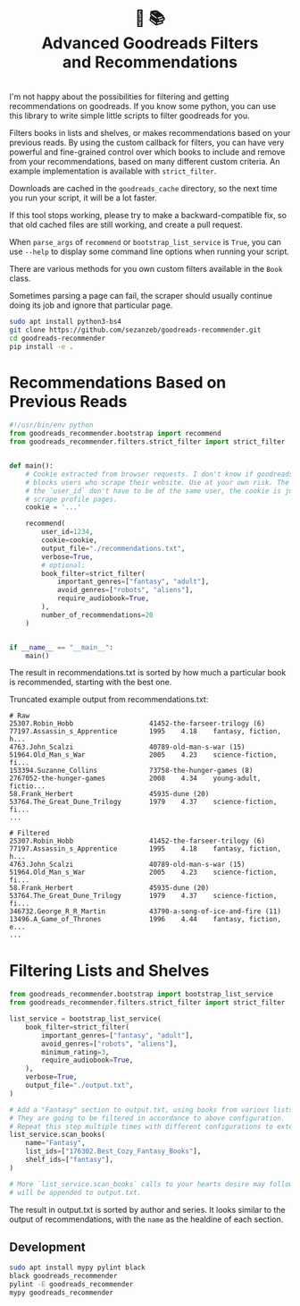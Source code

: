 <h1 align="center">📖 📚<br/>Advanced Goodreads Filters<br/>and Recommendations</h1>
<br/>
I'm not happy about the possibilities for filtering and getting recommendations on
goodreads. If you know some python, you can use this library to write simple little
scripts to filter goodreads for you.

Filters books in lists and shelves, or makes recommendations based on your previous
reads. By using the custom callback for filters, you can have very powerful and
fine-grained control over which books to include and remove from your recommendations,
based on many different custom criteria. An example implementation is available with
`strict_filter`.

Downloads are cached in the `goodreads_cache` directory, so the next time you run your
script, it will be a lot faster.

If this tool stops working, please try to make a backward-compatible fix, so that old
cached files are still working, and create a pull request.

When `parse_args` of `recommend` or `bootstrap_list_service` is `True`, you can use
`--help` to display some command line options when running your script.

There are various methods for you own custom filters available in the `Book` class.

Sometimes parsing a page can fail, the scraper should usually continue doing its job
and ignore that particular page.

```bash
sudo apt install python3-bs4
git clone https://github.com/sezanzeb/goodreads-recommender.git
cd goodreads-recommender
pip install -e .
```

# Recommendations Based on Previous Reads

```python
#!/usr/bin/env python
from goodreads_recommender.bootstrap import recommend
from goodreads_recommender.filters.strict_filter import strict_filter


def main():
    # Cookie extracted from browser requests. I don't know if goodreads eventually
    # blocks users who scrape their website. Use at your own risk. The cookie and
    # the `user_id` don't have to be of the same user, the cookie is just needed to
    # scrape profile pages.
    cookie = '...'

    recommend(
        user_id=1234,
        cookie=cookie,
        output_file="./recommendations.txt",
        verbose=True,
        # optional:
        book_filter=strict_filter(
            important_genres=["fantasy", "adult"],
            avoid_genres=["robots", "aliens"],
            require_audiobook=True,
        ),
        number_of_recommendations=20
    )


if __name__ == "__main__":
    main()
```

The result in recommendations.txt is sorted by how much a particular book is
recommended, starting with the best one.

Truncated example output from recommendations.txt:

```
# Raw
25307.Robin_Hobb                   41452-the-farseer-trilogy (6)      77197.Assassin_s_Apprentice        1995    4.18    fantasy, fiction, h...
4763.John_Scalzi                   40789-old-man-s-war (15)           51964.Old_Man_s_War                2005    4.23    science-fiction, fi...
153394.Suzanne_Collins             73758-the-hunger-games (8)         2767052-the-hunger-games           2008    4.34    young-adult, fictio...
58.Frank_Herbert                   45935-dune (20)                    53764.The_Great_Dune_Trilogy       1979    4.37    science-fiction, fi...
...

# Filtered
25307.Robin_Hobb                   41452-the-farseer-trilogy (6)      77197.Assassin_s_Apprentice        1995    4.18    fantasy, fiction, h...
4763.John_Scalzi                   40789-old-man-s-war (15)           51964.Old_Man_s_War                2005    4.23    science-fiction, fi...
58.Frank_Herbert                   45935-dune (20)                    53764.The_Great_Dune_Trilogy       1979    4.37    science-fiction, fi...
346732.George_R_R_Martin           43790-a-song-of-ice-and-fire (11)  13496.A_Game_of_Thrones            1996    4.44    fantasy, fiction, e...
...
```

# Filtering Lists and Shelves

```python
from goodreads_recommender.bootstrap import bootstrap_list_service
from goodreads_recommender.filters.strict_filter import strict_filter

list_service = bootstrap_list_service(
    book_filter=strict_filter(
        important_genres=["fantasy", "adult"],
        avoid_genres=["robots", "aliens"],
        minimum_rating=3,
        require_audiobook=True,
    ),
    verbose=True,
    output_file="./output.txt",
)

# Add a "Fantasy" section to output.txt, using books from various lists and shelves.
# They are going to be filtered in accordance to above configuration.
# Repeat this step multiple times with different configurations to extend output.txt.
list_service.scan_books(
    name="Fantasy",
    list_ids=["176302.Best_Cozy_Fantasy_Books"],
    shelf_ids=["fantasy"],
)

# More `list_service.scan_books` calls to your hearts desire may follow. The result
# will be appended to output.txt.
```

The result in output.txt is sorted by author and series. It looks similar to the output
of recommendations, with the `name` as the healdine of each section.

## Development

```bash
sudo apt install mypy pylint black
black goodreads_recommender
pylint -E goodreads_recommender
mypy goodreads_recommender
```
